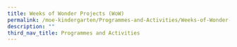 ```yaml
---
title: Weeks of Wonder Projects (WoW)
permalink: /moe-kindergarten/Programmes-and-Activities/Weeks-of-Wonder-Projects-WoW/
description: ""
third_nav_title: Programmes and Activities
---
```

